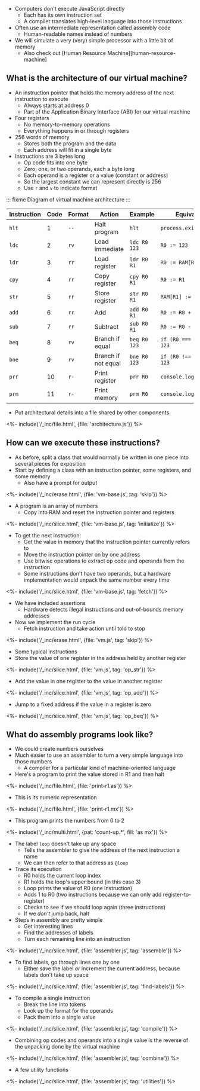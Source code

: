 ---
---

-   Computers don't execute JavaScript directly
    -   Each has its own <g key="instruction_set">instruction set</g>
    -   A <g key="compiler">compiler</g> translates high-level language into those instructions
-   Often use an intermediate representation called <g key="assembly_code">assembly code</g>
    -   Human-readable names instead of numbers
-   We will simulate a very (very) simple processor with a little bit of memory
    -   Also check out [Human Resource Machine][human-resource-machine]

## What is the architecture of our virtual machine?

-   An <g key="instruction_pointer">instruction pointer</g> that holds the memory address of the next instruction to execute
    -   Always starts at address 0
    -   Part of the <g key="abi">Application Binary Interface</g> (ABI) for our virtual machine
-   Four <g key="register">registers</g>
    -   No memory-to-memory operations
    -   Everything happens in or through registers
-   256 <g key="word_memory">words</g> of memory
    -   Stores both the program and the data
    -   Each address will fit in a single byte
-   Instructions are 3 bytes long
    -   <g key="op_code">Op code</g> fits into one byte
    -   Zero, one, or two operands, each a byte long
    -   Each operand is a register or a value (constant or address)
    -   So the largest constant we can represent directly is 256
    -   Use `r` and `v` to indicate format

::: fixme
Diagram of virtual machine architecture
:::

| Instruction | Code | Format | Action              | Example      | Equivalent                |
| ----------- | ---- | ------ | ------------------- | ------------ | ------------------------- |
|  `hlt`      |    1 | `--`   | Halt program        | `hlt`        | `process.exit(0)`         |
|  `ldc`      |    2 | `rv`   | Load immediate      | `ldc R0 123` | `R0 := 123`               |
|  `ldr`      |    3 | `rr`   | Load register       | `ldr R0 R1`  | `R0 := RAM[R1]`           |
|  `cpy`      |    4 | `rr`   | Copy register       | `cpy R0 R1`  | `R0 := R1`                |
|  `str`      |    5 | `rr`   | Store register      | `str R0 R1`  | `RAM[R1] := R0`           |
|  `add`      |    6 | `rr`   | Add                 | `add R0 R1`  | `R0 := R0 + R1`           |
|  `sub`      |    7 | `rr`   | Subtract            | `sub R0 R1`  | `R0 := R0 - R1`           |
|  `beq`      |    8 | `rv`   | Branch if equal     | `beq R0 123` | `if (R0 === 0) PC := 123` |
|  `bne`      |    9 | `rv`   | Branch if not equal | `bne R0 123` | `if (R0 !== 0) PC := 123` |
|  `prr`      |   10 | `r-`   | Print register      | `prr R0`     | `console.log(R0)`         |
|  `prm`      |   11 | `r-`   | Print memory        | `prm R0`     | `console.log(RAM[R0])`    |

-   Put architectural details into a file shared by other components

<%- include('/_inc/file.html', {file: 'architecture.js'}) %>

## How can we execute these instructions?

-   As before, split a class that would normally be written in one piece into several pieces for exposition
-   Start by defining a class with an instruction pointer, some registers, and some memory
    -   Also have a prompt for output

<%- include('/_inc/erase.html', {file: 'vm-base.js', tag: 'skip'}) %>

-   A program is an array of numbers
    -   Copy into RAM and reset the instruction pointer and registers

<%- include('/_inc/slice.html', {file: 'vm-base.js', tag: 'initialize'}) %>

-   To get the next instruction:
    -   Get the value in memory that the instruction pointer currently refers to
    -   Move the instruction pointer on by one address
    -   Use bitwise operations to extract op code and operands from the instruction
    -   Some instructions don't have two operands, but a hardware implementation would unpack the same number every time

<%- include('/_inc/slice.html', {file: 'vm-base.js', tag: 'fetch'}) %>

-   We have included assertions
    -   Hardware detects illegal instructions and out-of-bounds memory addresses
-   Now we implement the run cycle
    -   Fetch instruction and take action until told to stop

<%- include('/_inc/erase.html', {file: 'vm.js', tag: 'skip'}) %>

-   Some typical instructions
-   Store the value of one register in the address held by another register

<%- include('/_inc/slice.html', {file: 'vm.js', tag: 'op_str'}) %>

-   Add the value in one register to the value in another register

<%- include('/_inc/slice.html', {file: 'vm.js', tag: 'op_add'}) %>

-   Jump to a fixed address if the value in a register is zero

<%- include('/_inc/slice.html', {file: 'vm.js', tag: 'op_beq'}) %>

## What do assembly programs look like?

-   We could create numbers ourselves
-   Much easier to use an <g key="assembler">assembler</g> to turn a very simple language into those numbers
    -   A compiler for a particular kind of machine-oriented language
-   Here's a program to print the value stored in R1 and then halt

<%- include('/_inc/file.html', {file: 'print-r1.as'}) %>

-   This is its numeric representation

<%- include('/_inc/file.html', {file: 'print-r1.mx'}) %>

-   This program prints the numbers from 0 to 2

<%- include('/_inc/multi.html', {pat: 'count-up.*', fill: 'as mx'}) %>

-   The <g key="label_address">label</g> `loop` doesn't take up any space
    -   Tells the assembler to give the address of the next instruction a name
    -   We can then refer to that address as `@loop`
-   Trace its execution
    -   R0 holds the current loop index
    -   R1 holds the loop's upper bound (in this case 3)
    -   Loop prints the value of R0 (one instruction)
    -   Adds 1 to R0 (two instructions because we can only add register-to-register)
    -   Checks to see if we should loop again (three instructions)
    -   If we *don't* jump back, halt
-   Steps in assembly are pretty simple
    -   Get interesting lines
    -   Find the addresses of labels
    -   Turn each remaining line into an instruction

<%- include('/_inc/slice.html', {file: 'assembler.js', tag: 'assemble'}) %>

-   To find labels, go through lines one by one
    -   Either save the label *or* increment the current address, because labels don't take up space

<%- include('/_inc/slice.html', {file: 'assembler.js', tag: 'find-labels'}) %>

-   To compile a single instruction
    -   Break the line into <g key="token">tokens</g>
    -   Look up the format for the operands
    -   Pack them into a single value

<%- include('/_inc/slice.html', {file: 'assembler.js', tag: 'compile'}) %>

-   Combining op codes and operands into a single value is the reverse of the unpacking done by the virtual machine

<%- include('/_inc/slice.html', {file: 'assembler.js', tag: 'combine'}) %>

-   A few utility functions

<%- include('/_inc/slice.html', {file: 'assembler.js', tag: 'utilities'}) %>
